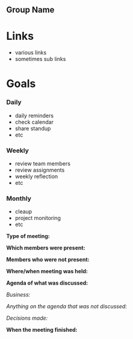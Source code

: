 ## Group Name

# Links

* various links
* sometimes sub links

# Goals

### Daily

* daily reminders
* check calendar
* share standup
* etc

### Weekly

* review team members
* review assignments
* weekly reflection
* etc

### Monthly

* cleaup
* project monitoring
* etc

**Type of meeting:** 

**Which members were present:** 

**Members who were not present:** 

**Where/when meeting was held:** 

**Agenda of what was discussed:**

*Business:* 

*Anything on the agenda that was not discussed:* 

*Decisions made:* 


**When the meeting finished:** 
